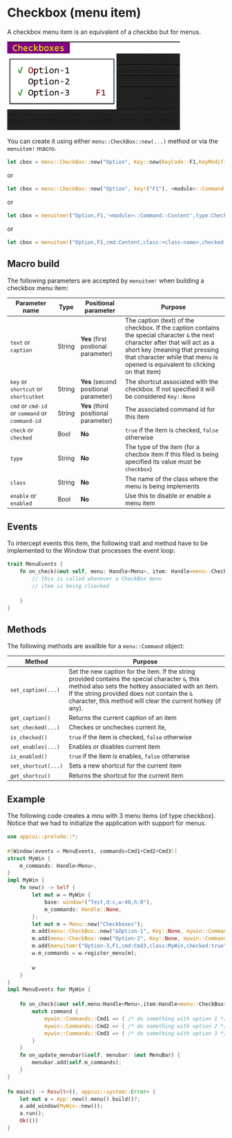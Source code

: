 # Checkbox (menu item)

 A checkbox menu item is an equivalent of a checkbo but for menus. 
 
 <img src="img/checkbox.png" width=400/>
 
 You can create it using either `menu::CheckBox::new(...)` method or via the `menuitem!` macro.

 ```rs
 let cbox = menu::CheckBox::new("Option", Key::new(KeyCode::F1,KeyModifier::None), <module>::Command::Content, true);
 ```
 or
 ```rs
 let cbox = menu::CheckBox::new("Option", key!("F1"), <module>::Command::Content, false);
 ```
 or
 ```rs
 let cbox = menuitem!("Option,F1,'<module>::Command::Content',type:Checkbox);
 ```
 or
 ```rs
 let cbox = menuitem!("Option,F1,cmd:Content,class:<class-name>,checked:true");
 ```

## Macro build

The following parameters are accepted by `menuitem!` when building a checkbox menu item:

| Parameter name                                 | Type   | Positional parameter                  | Purpose                                                                                                                                                                                                                                            |
| ---------------------------------------------- | ------ | ------------------------------------- | -------------------------------------------------------------------------------------------------------------------------------------------------------------------------------------------------------------------------------------------------- |
| `text` or `caption`                            | String | **Yes** (first postional parameter)   | The caption (text) of the checkbox. If the caption contains the special character `&` the next character after that will act as a short key (meaning that pressing that character while that menu is opened is equivalent to clicking on that item) |
| `key` or `shortcut` or `shortcutket`           | String | **Yes** (second positional parameter) | The shortcut associated with the checkbox. If not specified it will be considered `Key::None`                                                                                                                                                       |
| `cmd` or `cmd-id` or `command` or `command-id` | String | **Yes** (third positional parameter)  | The associated command id for this item                                                                                                                                                                                                            |
| `check` or `checked`                           | Bool   | **No**                                | `true` if the item is checked, `false` otherwise                                                                                                                                                                                                   |
| `type`                                         | String | **No**                                | The type of the item (for a checbox item if this filed is being specified its value must be `checkbox`)                                                                                                                                             |
| `class`                                        | String | **No**                                | The name of the class where the menu is being implements                                                                                                                                                                                           |
| `enable` or `enabled`                          | Bool   | **No**                                | Use this to disable or enable a menu item                                                                                                                                                                                                          |

## Events
To intercept events this item, the following trait and method have to be implemented to the Window that processes the event loop:
```rs
trait MenuEvents {
    fn on_check(&mut self, menu: Handle<Menu>, item: Handle<menu::CheckBox>, command: <module>::Commands, checked: bool) {
        // this is called whenever a CheckBox menu 
        // item is being cliecked

    }
}
```

## Methods

The following methods are availble for a `menu::Command` object:

| Method              | Purpose                                                                                                                                                                                                                                                               |
| ------------------- | --------------------------------------------------------------------------------------------------------------------------------------------------------------------------------------------------------------------------------------------------------------------- |
| `set_caption(...)`  | Set the new caption for the item. If the string provided contains the special character `&`, this method also sets the hotkey associated with an item. If the string provided does not contain the `&` character, this method will clear the current hotkey (if any). |
| `get_caption()`     | Returns the current caption of an item                                                                                                                                                                                                                                |
| `set_checked(...)`  | Checkes or uncheckes current ite,                                                                                                                                                                                                                                      |
| `is_checked()`      | `true` if the item is checked, `false` otherwise                                                                                                                                                                                                                      |
| `set_enables(...)`  | Enables or disables current item                                                                                                                                                                                                                                      |
| `is_enabled()`      | `true` if the item is enables, `false` otherwise                                                                                                                                                                                                                      |
| `set_shortcut(...)` | Sets a new shortcut for the current item                                                                                                                                                                                                                              |
| `get_shortcu()`     | Returns the shortcut for the current item                                                                                                                                                                                                                             |

## Example

The following code creates a mnu with 3 menu items (of type checkbox). Notice that we had to initialize the application with support for menus.

```rs
use appcui::prelude::*;

#[Window(events = MenuEvents, commands=Cmd1+Cmd2+Cmd3)]
struct MyWin {
    m_commands: Handle<Menu>,
}
impl MyWin {
    fn new() -> Self {
        let mut w = MyWin {
            base: window!("Test,d:c,w:40,h:8"),
            m_commands: Handle::None,
        };
        let mut m = Menu::new("Checkboxes");
        m.add(menu::CheckBox::new("&Option-1", Key::None, mywin::Commands::Cmd1,true));
        m.add(menu::CheckBox::new("Option-2", Key::None, mywin::Commands::Cmd2,false));
        m.add(menuitem!("Option-3,F1,cmd:Cmd3,class:MyWin,checked:true"));
        w.m_commands = w.register_menu(m);

        w
    }
}
impl MenuEvents for MyWin {

    fn on_check(&mut self,menu:Handle<Menu>,item:Handle<menu::CheckBox>,command:mywin::Commands,checked:bool) {
        match command {
            mywin::Commands::Cmd1 => { /* do something with option 1 */ },
            mywin::Commands::Cmd2 => { /* do something with option 2 */ },
            mywin::Commands::Cmd3 => { /* do something with option 3 */ },
        }
    }
    fn on_update_menubar(&self, menubar: &mut MenuBar) {
        menubar.add(self.m_commands);
    }
}

fn main() -> Result<(), appcui::system::Error> {
    let mut a = App::new().menu().build()?;
    a.add_window(MyWin::new());
    a.run();
    Ok(())
}
```